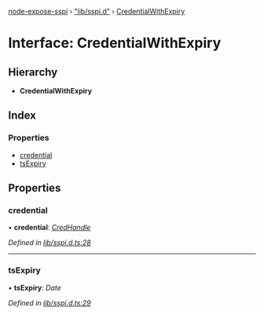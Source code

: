 [node-expose-sspi](../README.md) › ["lib/sspi.d"](../modules/_lib_sspi_d_.md) › [CredentialWithExpiry](_lib_sspi_d_.credentialwithexpiry.md)

# Interface: CredentialWithExpiry

## Hierarchy

* **CredentialWithExpiry**

## Index

### Properties

* [credential](_lib_sspi_d_.credentialwithexpiry.md#credential)
* [tsExpiry](_lib_sspi_d_.credentialwithexpiry.md#tsexpiry)

## Properties

###  credential

• **credential**: *[CredHandle](_lib_sspi_d_.credhandle.md)*

*Defined in [lib/sspi.d.ts:28](https://github.com/jlguenego/node-expose-sspi/blob/70cc17a/lib/sspi.d.ts#L28)*

___

###  tsExpiry

• **tsExpiry**: *Date*

*Defined in [lib/sspi.d.ts:29](https://github.com/jlguenego/node-expose-sspi/blob/70cc17a/lib/sspi.d.ts#L29)*
